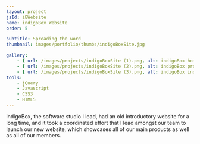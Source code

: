 ```yaml
---
layout: project
jsId: iBWebsite
name: indigoBox Website
order: 5

subtitle: Spreading the word
thumbnail: images/portfolio/thumbs/indigoBoxSite.jpg

gallery:
    - { url: /images/projects/indigoBoxSite (1).png, alt: indigoBox homepage screenshot }
    - { url: /images/projects/indigoBoxSite (2).png, alt: indigoBox projects page screenshot }
    - { url: /images/projects/indigoBoxSite (3).png, alt: indigoBox individual project page screenshot }
tools:
    - jQuery
    - Javascript
    - CSS3
    - HTML5
---
```


indigoBox, the software studio I lead, had an old introductory website for a long time, and it took a coordinated effort that I lead amongst our team to launch our new website, which showcases all of our main products as well as all of our members.
